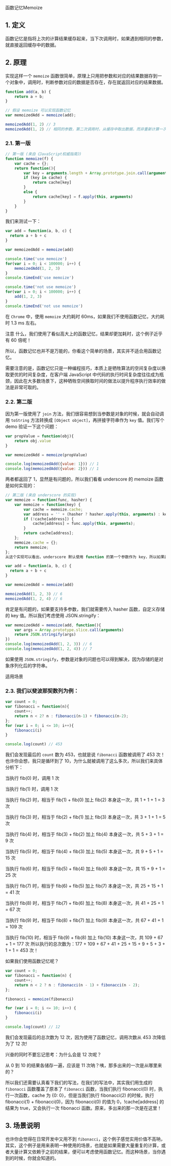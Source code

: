 <div class="title">函数记忆Memoize</div>

## 1. 定义
函数记忆是指将上次的计算结果缓存起来，当下次调用时，如果遇到相同的参数，就直接返回缓存中的数据。
## 2. 原理
实现这样一个 `memoize` 函数很简单，原理上只用把参数和对应的结果数据存到一个对象中，调用时，判断参数对应的数据是否存在，存在就返回对应的结果数据。
```js
function add(a, b) {
    return a + b;
}

// 假设 memoize 可以实现函数记忆
var memoizedAdd = memoize(add);

memoizedAdd(1, 2) // 3
memoizedAdd(1, 2) // 相同的参数，第二次调用时，从缓存中取出数据，而非重新计算一次
```

### 2.1. 第一版
```js
// 第一版 (来自《JavaScript权威指南》)
function memoize(f) {
    var cache = {};
    return function(){
        var key = arguments.length + Array.prototype.join.call(arguments, ",");
        if (key in cache) {
            return cache[key]
        }
        else {
            return cache[key] = f.apply(this, arguments)
        }
    }
}
```
我们来测试一下：
```js
var add = function(a, b, c) {
  return a + b + c
}

var memoizedAdd = memoize(add)

console.time('use memoize')
for(var i = 0; i < 100000; i++) {
    memoizedAdd(1, 2, 3)
}
console.timeEnd('use memoize')

console.time('not use memoize')
for(var i = 0; i < 100000; i++) {
    add(1, 2, 3)
}
console.timeEnd('not use memoize')
```
在 `Chrome` 中，使用 `memoize` 大约耗时 60ms，如果我们不使用函数记忆，大约耗时 1.3 ms 左右。

注意
什么，我们使用了看似高大上的函数记忆，结果却更加耗时，这个例子近乎有 60 倍呢！

所以，函数记忆也并不是万能的，你看这个简单的场景，其实并不适合用函数记忆。

需要注意的是，函数记忆只是一种编程技巧，本质上是牺牲算法的空间复杂度以换取更优的时间复杂度，在客户端 JavaScript 中代码的执行时间复杂度往往成为瓶颈，因此在大多数场景下，这种牺牲空间换取时间的做法以提升程序执行效率的做法是非常可取的。

### 2.2. 第二版
因为第一版使用了 `join` 方法，我们很容易想到当参数是对象的时候，就会自动调用 `toString` 方法转换成 `[Object object]`，再拼接字符串作为 `key` 值。我们写个 demo 验证一下这个问题：
```js
var propValue = function(obj){
    return obj.value
}

var memoizedAdd = memoize(propValue)

console.log(memoizedAdd({value: 1})) // 1
console.log(memoizedAdd({value: 2})) // 1
```
两者都返回了 1，显然是有问题的，所以我们看看 underscore 的 memoize 函数是如何实现的：
```js
// 第二版 (来自 underscore 的实现)
var memoize = function(func, hasher) {
    var memoize = function(key) {
        var cache = memoize.cache;
        var address = '' + (hasher ? hasher.apply(this, arguments) : key);
        if (!cache[address]) {
            cache[address] = func.apply(this, arguments);
        }
        return cache[address];
    };
    memoize.cache = {};
    return memoize;
};
从这个实现可以看出，underscore 默认使用 function 的第一个参数作为 key，所以如果直接使用

var add = function(a, b, c) {
  return a + b + c
}

var memoizedAdd = memoize(add)

memoizedAdd(1, 2, 3) // 6
memoizedAdd(1, 2, 4) // 6
```
肯定是有问题的，如果要支持多参数，我们就需要传入 hasher 函数，自定义存储的 key 值。所以我们考虑使用 JSON.stringify：
```js
var memoizedAdd = memoize(add, function(){
    var args = Array.prototype.slice.call(arguments)
    return JSON.stringify(args)
})
console.log(memoizedAdd(1, 2, 3)) // 6
console.log(memoizedAdd(1, 2, 4)) // 7
```

如果使用 `JSON.stringify`，参数是对象的问题也可以得到解决，因为存储的是对象序列化后的字符串。

适用场景
### 2.3. 我们以斐波那契数列为例：
```js
var count = 0;
var fibonacci = function(n){
    count++;
    return n < 2? n : fibonacci(n-1) + fibonacci(n-2);
};
for (var i = 0; i <= 10; i++){
    fibonacci(i)
}

console.log(count) // 453
```
我们会发现最后的 `count` 数为 453，也就是说 `fibonacci` 函数被调用了 453 次！也许你会想，我只是循环到了 10，为什么就被调用了这么多次，所以我们来具体分析下：

当执行 fib(0) 时，调用 1 次

当执行 fib(1) 时，调用 1 次

当执行 fib(2) 时，相当于 fib(1) + fib(0) 加上 fib(2) 本身这一次，共 1 + 1 + 1 = 3 次

当执行 fib(3) 时，相当于 fib(2) + fib(1) 加上 fib(3) 本身这一次，共 3 + 1 + 1 = 5 次

当执行 fib(4) 时，相当于 fib(3) + fib(2) 加上 fib(4) 本身这一次，共 5 + 3 + 1 = 9 次

当执行 fib(5) 时，相当于 fib(4) + fib(3) 加上 fib(5) 本身这一次，共 9 + 5 + 1 = 15 次

当执行 fib(6) 时，相当于 fib(5) + fib(4) 加上 fib(6) 本身这一次，共 15 + 9 + 1 = 25 次

当执行 fib(7) 时，相当于 fib(6) + fib(5) 加上 fib(7) 本身这一次，共 25 + 15 + 1 = 41 次

当执行 fib(8) 时，相当于 fib(7) + fib(6) 加上 fib(8) 本身这一次，共 41 + 25 + 1 = 67 次

当执行 fib(9) 时，相当于 fib(8) + fib(7) 加上 fib(9) 本身这一次，共 67 + 41 + 1 = 109 次

当执行 fib(10) 时，相当于 fib(9) + fib(8) 加上 fib(10) 本身这一次，共 109 + 67 + 1 = 177 次
所以执行的总次数为：177 + 109 + 67 + 41 + 25 + 15 + 9 + 5 + 3 + 1 + 1 = 453 次！

如果我们使用函数记忆呢？
```js
var count = 0;
var fibonacci = function(n) {
    count++;
    return n < 2 ? n : fibonacci(n - 1) + fibonacci(n - 2);
};

fibonacci = memoize(fibonacci)

for (var i = 0; i <= 10; i++) {
    fibonacci(i)
}

console.log(count) // 12
```
我们会发现最后的总次数为 12 次，因为使用了函数记忆，调用次数从 453 次降低为了 12 次!

兴奋的同时不要忘记思考：为什么会是 12 次呢？

从 0 到 10 的结果各储存一遍，应该是 11 次呐？咦，那多出来的一次是从哪里来的？

所以我们还需要认真看下我们的写法，在我们的写法中，其实我们用生成的 `fibonacci` 函数覆盖了原本了 `fibonacci` 函数，当我们执行 fibonacci(0) 时，执行一次函数，cache 为 {0: 0}，但是当我们执行 fibonacci(2) 的时候，执行 fibonacci(1) + fibonacci(0)，因为 fibonacci(0) 的值为 0，!cache[address] 的结果为 true，又会执行一次 fibonacci 函数。原来，多出来的那一次是在这里！

## 3. 场景说明
也许你会觉得在日常开发中又用不到 `fibonacci`，这个例子感觉实用价值不高呐，其实，这个例子是用来表明一种使用的场景，也就是如果需要大量重复的计算，或者大量计算又依赖于之前的结果，便可以考虑使用函数记忆。而这种场景，当你遇到的时候，你就会知道的。
